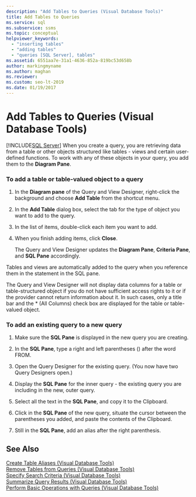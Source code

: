 ```yaml
---
description: "Add Tables to Queries (Visual Database Tools)"
title: Add Tables to Queries
ms.service: sql
ms.subservice: ssms
ms.topic: conceptual
helpviewer_keywords: 
  - "inserting tables"
  - "adding tables"
  - "queries [SQL Server], tables"
ms.assetid: 6551aa7e-31a1-4636-852a-819bc53d658b
author: markingmyname
ms.author: maghan
ms.reviewer: 
ms.custom: seo-lt-2019
ms.date: 01/19/2017
---
```


# Add Tables to Queries (Visual Database Tools)

[!INCLUDE[SQL Server](../../includes/applies-to-version/sqlserver.md)]
When you create a query, you are retrieving data from a table or other objects structured like tables - views and certain user-defined functions. To work with any of these objects in your query, you add them to the **Diagram Pane**.  
  
### To add a table or table-valued object to a query  
  
1.  In the **Diagram pane** of the Query and View Designer, right-click the background and choose **Add Table** from the shortcut menu.  
  
2.  In the **Add Table** dialog box, select the tab for the type of object you want to add to the query.  
  
3.  In the list of items, double-click each item you want to add.  
  
4.  When you finish adding items, click **Close**.  
  
    The Query and View Designer updates the **Diagram Pane**, **Criteria Pane**, and **SQL Pane** accordingly.  
  
Tables and views are automatically added to the query when you reference them in the statement in the SQL pane.  
  
The Query and View Designer will not display data columns for a table or table-structured object if you do not have sufficient access rights to it or if the provider cannot return information about it. In such cases, only a title bar and the * (All Columns) check box are displayed for the table or table-valued object.  
  
### To add an existing query to a new query  
  
1.  Make sure the **SQL Pane** is displayed in the new query you are creating.  
  
2.  In the **SQL Pane**, type a right and left parentheses () after the word FROM.  
  
3.  Open the Query Designer for the existing query. (You now have two Query Designers open.)  
  
4.  Display the **SQL Pane** for the inner query - the existing query you are including in the new, outer query.  
  
5.  Select all the text in the **SQL Pane**, and copy it to the Clipboard.  
  
6.  Click in the **SQL Pane** of the new query, situate the cursor between the parentheses you added, and paste the contents of the Clipboard.  
  
7.  Still in the **SQL Pane**, add an alias after the right parenthesis.  
  
## See Also  
[Create Table Aliases &#40;Visual Database Tools&#41;](../../ssms/visual-db-tools/create-table-aliases-visual-database-tools.md)  
[Remove Tables from Queries &#40;Visual Database Tools&#41;](../../ssms/visual-db-tools/remove-tables-from-queries-visual-database-tools.md)  
[Specify Search Criteria &#40;Visual Database Tools&#41;](../../ssms/visual-db-tools/specify-search-criteria-visual-database-tools.md)  
[Summarize Query Results &#40;Visual Database Tools&#41;](../../ssms/visual-db-tools/summarize-query-results-visual-database-tools.md)  
[Perform Basic Operations with Queries &#40;Visual Database Tools&#41;](../../ssms/visual-db-tools/perform-basic-operations-with-queries-visual-database-tools.md)  
  
